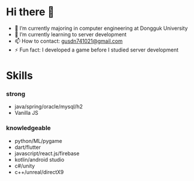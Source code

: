 # Hi there 👋
- 🔭 I’m currently majoring in computer engineering at Dongguk University
- 🌱 I’m currently learning to server development
- 📫 How to contact: gusdn741021@gmail.com
- ⚡ Fun fact: I developed a game before I studied server development

# Skills
### strong

- java/spring/oracle/mysql/h2
- Vanilla JS

### knowledgeable

- python/ML/pygame
- dart/flutter
- javascript/react.js/firebase
- kotlin/android studio
- c#/unity
- c++/unreal/directX9

<!--
**khwoowoo/khwoowoo** is a ✨ _special_ ✨ repository because its `README.md` (this file) appears on your GitHub profile.

Here are some ideas to get you started:

- 🔭 I’m currently working on ...
- 🌱 I’m currently learning ...
- 👯 I’m looking to collaborate on ...
- 🤔 I’m looking for help with ...
- 💬 Ask me about ...
- 📫 How to reach me: ...
- 😄 Pronouns: ...
- ⚡ Fun fact: ...
-->
